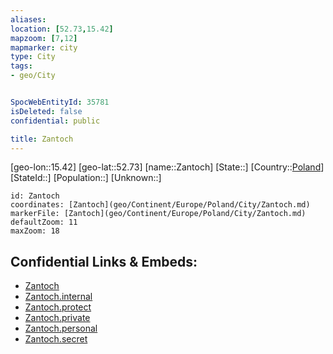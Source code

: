 ```yaml
---
aliases: 
location: [52.73,15.42]
mapzoom: [7,12] 
mapmarker: city 
type: City
tags:
- geo/City


SpocWebEntityId: 35781
isDeleted: false
confidential: public

title: Zantoch
---
```

[geo-lon::15.42]
[geo-lat::52.73]
[name::Zantoch]
[State::]
[Country::[Poland](geo/Continent/Europe/Poland.md)]
[StateId::]
[Population::]
[Unknown::]


```leaflet
id: Zantoch
coordinates: [Zantoch](geo/Continent/Europe/Poland/City/Zantoch.md)
markerFile: [Zantoch](geo/Continent/Europe/Poland/City/Zantoch.md)
defaultZoom: 11 
maxZoom: 18
```


## Confidential Links & Embeds: 
- [Zantoch](../../../../../../_public/geo/Continent/Europe/Poland/City/Zantoch.md) 
- [Zantoch.internal](../../../../../../_internal/geo/Continent/Europe/Poland/City/Zantoch.internal.md) 
- [Zantoch.protect](../../../../../../_protect/geo/Continent/Europe/Poland/City/Zantoch.protect.md) 
- [Zantoch.private](../../../../../../_private/geo/Continent/Europe/Poland/City/Zantoch.private.md) 
- [Zantoch.personal](../../../../../../_personal/geo/Continent/Europe/Poland/City/Zantoch.personal.md) 
- [Zantoch.secret](../../../../../../_secret/geo/Continent/Europe/Poland/City/Zantoch.secret.md) 
